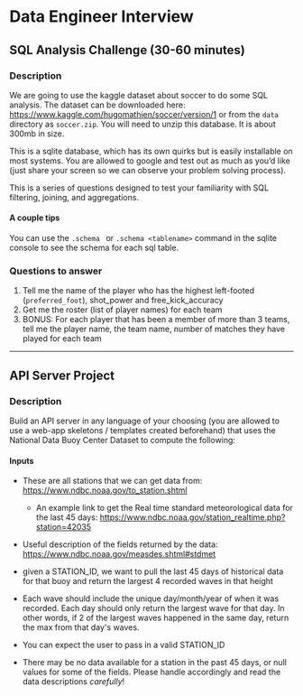 # Data Engineer Interview

## SQL Analysis Challenge (30-60 minutes)

### Description

We are going to use the kaggle dataset about soccer to do some SQL analysis. The dataset can be downloaded here: https://www.kaggle.com/hugomathien/soccer/version/1 or from the `data` directory as `soccer.zip`. You will need to unzip this database. It is about 300mb in size.

This is a sqlite database, which has its own quirks but is easily installable on most systems. You are allowed to google and test out as much as you’d like (just share your screen so we can observe your problem solving process).

This is a series of questions designed to test your familiarity with SQL filtering, joining, and aggregations.  

#### A couple tips

You can use the `.schema ` or `.schema <tablename>` command in the sqlite console to see the schema for each sql table.

### Questions to answer

1. Tell me the name of the player who has the highest left-footed (`preferred_foot`), shot_power and free_kick_accuracy
2. Get me the roster (list of player names) for each team
3. BONUS: For each player that has been a member of more than 3 teams, tell me the player name, the team name, number of matches they have played for each team

---

## API Server Project

### Description

Build an API server in any language of your choosing (you are allowed to use a web-app skeletons / templates created beforehand) that uses the National Data Buoy Center Dataset to compute the following:

#### Inputs

- These are all stations that we can get data from: https://www.ndbc.noaa.gov/to_station.shtml
    - An example link to get the Real time standard meteorological data for the last 45 days: https://www.ndbc.noaa.gov/station_realtime.php?station=42035
- Useful description of the fields returned by the data: https://www.ndbc.noaa.gov/measdes.shtml#stdmet


- given a STATION_ID, we want to pull the last 45 days of historical data for that buoy and return the largest 4 recorded waves in that height
- Each wave should include the unique day/month/year of when it was recorded. Each day should only return the largest wave for that day. In other words, if 2 of the largest waves happened in the same day, return the max from that day's waves. 
- You can expect the user to pass in a valid STATION_ID
- There may be no data available for a station in the past 45 days, or null values for some of the fields. Please handle accordingly and read the data descriptions _carefully_!
